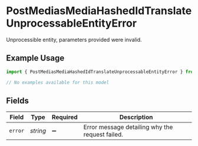 # PostMediasMediaHashedIdTranslateUnprocessableEntityError

Unprocessible entity, parameters provided were invalid.

## Example Usage

```typescript
import { PostMediasMediaHashedIdTranslateUnprocessableEntityError } from "@wistia/wistia-api-client/models/errors";

// No examples available for this model
```

## Fields

| Field                                           | Type                                            | Required                                        | Description                                     |
| ----------------------------------------------- | ----------------------------------------------- | ----------------------------------------------- | ----------------------------------------------- |
| `error`                                         | *string*                                        | :heavy_minus_sign:                              | Error message detailing why the request failed. |